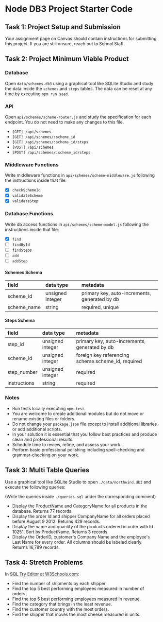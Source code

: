 # Node DB3 Project Starter Code

## Task 1: Project Setup and Submission

Your assignment page on Canvas should contain instructions for submitting this project. If you are still unsure, reach out to School Staff.

## Task 2: Project Minimum Viable Product

### Database

Open `data/schemes.db3` using a graphical tool like SQLite Studio and study the data inside the `schemes` and `steps` tables. The data can be reset at any time by executing `npm run seed`.

### API

Open `api/schemes/scheme-router.js` and study the specification for each endpoint. You do not need to make any changes to this file.

- `[GET] /api/schemes`
- `[GET] /api/schemes/:scheme_id`
- `[GET] /api/schemes/:scheme_id/steps`
- `[POST] /api/schemes`
- `[POST] /api/schemes/:scheme_id/steps`

### Middleware Functions

Write middleware functions in `api/schemes/scheme-middleware.js` following the instructions inside that file:

- [x] `checkSchemeId`
- [x] `validateScheme`
- [x] `validateStep`

### Database Functions

Write db access functions in `api/schemes/scheme-model.js` following the instructions inside that file:

- [x] `find`
- [ ] `findById`
- [ ] `findSteps`
- [ ] `add`
- [ ] `addStep`

#### Schemes Schema

| field       | data type        | metadata                                      |
| :---------- | :--------------- | :-------------------------------------------- |
| scheme_id   | unsigned integer | primary key, auto-increments, generated by db |
| scheme_name | string           | required, unique                              |

#### Steps Schema

| field        | data type        | metadata                                           |
| :----------- | :--------------- | :------------------------------------------------- |
| step_id      | unsigned integer | primary key, auto-increments, generated by db      |
| scheme_id    | unsigned integer | foreign key referencing scheme.scheme_id, required |
| step_number  | unsigned integer | required                                           |
| instructions | string           | required                                           |

### Notes

- Run tests locally executing `npm test`.
- You are welcome to create additional modules but do not move or rename existing files or folders.
- Do not change your `package.json` file except to install additional libraries or add additional scripts.
- In your solution it is essential that you follow best practices and produce clean and professional results.
- Schedule time to review, refine, and assess your work.
- Perform basic professional polishing including spell-checking and grammar-checking on your work.

## Task 3: Multi Table Queries

Use a graphical tool like SQLite Studio to open `./data/northwind.db3` and execute the following queries:

(Write the queries inside `./queries.sql` under the corresponding comment)

- Display the ProductName and CategoryName for all products in the database. Returns 77 records.
- Display the order Id and shipper CompanyName for all orders placed before August 9 2012. Returns 429 records.
- Display the name and quantity of the products ordered in order with Id 10251. Sort by ProductName. Returns 3 records.
- Display the OrderID, customer's Company Name and the employee's Last Name for every order. All columns should be labeled clearly. Returns 16,789 records.

## Task 4: Stretch Problems

In [SQL Try Editor at W3Schools.com](https://www.w3schools.com/Sql/tryit.asp?filename=trysql_select_top):

- Find the number of shipments by each shipper.
- Find the top 5 best performing employees measured in number of orders.
- Find the top 5 best performing employees measured in revenue.
- Find the category that brings in the least revenue.
- Find the customer country with the most orders.
- Find the shipper that moves the most cheese measured in units.

<!--
# Tests

[x] [0] sanity check (30 ms)
    - server.js

## [GET] /api/schemes

[x] [1] gets all the schemes from db, including schemes _without_ steps (LEFT VS. INNER JOIN !!!) (17 ms)
[x] [2] the schemes returned have a `scheme_id` key (6 ms)
[x] [3] the schemes returned have a `scheme_name` key (5 ms)
[x] [4] the schemes returned have a `number_of_steps` key (5 ms)
[x] [5] the schemes arrive sorted by `scheme_id` ascending (6 ms)
[x] [6] each scheme returned has the correct `number_of_steps` (5 ms)

## [GET] /api/schemes/:scheme\*id

[ ] [7] the scheme returned has the correct `scheme_id` \_number\* (10 ms)
[ ] [8] the scheme returned has the correct `scheme_name` (5 ms)
[ ] [9] the scheme returned has a `steps` property which is an array (5 ms)
[ ] [10] the scheme returned has an empty `steps` array if the scheme has no steps (4 ms)
[ ] [11] the scheme returned has the correct number of steps (5 ms)
[ ] [12] each step inside the scheme returned has `step_id`, `step_number` and `instructions` keys (4 ms)
[ ] [13] the steps inside the scheme returned are ordered by `step_number` ascending (8 ms)
[x] [14] responds with 404 and proper error on non-existing `scheme_id` (9 ms)

## [GET] /api/schemes/:scheme_id/steps

[ ] [15] returns the correct number of steps for a `scheme_id` (10 ms)
[ ] [16] the steps returned are ordered by `step_number` ascending (5 ms)
[ ] [17] the steps returned have the proper `step_number`, `step_id`, `instructions` and `scheme_name` (4 ms)
[x] [18] responds with 404 and proper error on non-existing `scheme_id` (4 ms)

## [POST] /api/schemes

[ ] [19] can create a new scheme in the database (13 ms)
[ ] [20] responds with 201 status code (4 ms)
[ ] [21] responds with the newly created scheme record (5 ms)
[x] [22] responds with 400 and proper message on missing or bad `scheme_name` (5 ms)

## [POST] /api/schemes/:scheme_id/steps

[ ] [23] can create a new step in the database (5 ms)
[ ] [24] responds with 201 status code (4 ms)
[ ] [25] responds with the complete list of steps for the given `scheme_id` including the new one (5 ms)
[ ] [26] responds with well formed steps ordered by `step_number` ascending (4 ms)
[x] [27] responds with 400 and proper message on missing or bad `step_number` or `instructions` (7 ms)
-->
